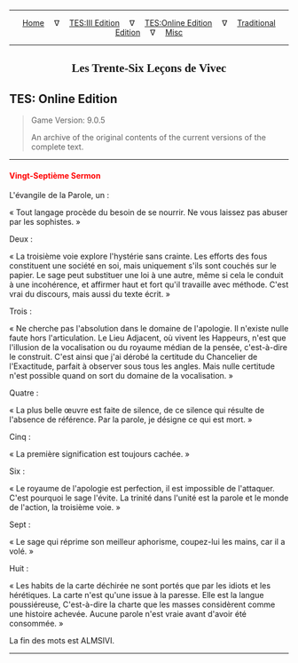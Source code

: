 
---

<!-- Jekyll Page Links -->

<center>
<a href="../../../../index.html">Home</a>
&emsp;&nabla;&emsp;
<a href="../../../index-tes3.html">TES:III Edition</a>
&emsp;&nabla;&emsp;
<a href="../../../index-teso.html">TES:Online Edition</a>
&emsp;&nabla;&emsp;
<a href="../../../index-traditional.html">Traditional Edition</a>
&emsp;&nabla;&emsp;
<a href="../../../index-misc.html">Misc</a>
</center>

<!-- Markdown Body Below: -->

---

<center>
<h2><span style="font-family:Georgia">Les Trente-Six Leçons de Vivec</span></h2>
</center>

## TES: Online Edition

> Game Version: 9.0.5
>
> An archive of the original contents of the current versions of the complete text.

---

#### <span style="color:red">Vingt-Septième Sermon</span>

L'évangile de la Parole, un :

« Tout langage procède du besoin de se nourrir. Ne vous laissez pas abuser par les sophistes. »

Deux :

« La troisième voie explore l'hystérie sans crainte. Les efforts des fous constituent une société en soi, mais uniquement s'ils sont couchés sur le papier. Le sage peut substituer une loi à une autre, même si cela le conduit à une incohérence, et affirmer haut et fort qu'il travaille avec méthode. C'est vrai du discours, mais aussi du texte écrit. »

Trois :

« Ne cherche pas l'absolution dans le domaine de l'apologie. Il n'existe nulle faute hors l'articulation. Le Lieu Adjacent, où vivent les Happeurs, n'est que l'illusion de la vocalisation ou du royaume médian de la pensée, c'est-à-dire le construit. C'est ainsi que j'ai dérobé la certitude du Chancelier de l'Exactitude, parfait à observer sous tous les angles. Mais nulle certitude n'est possible quand on sort du domaine de la vocalisation. »

Quatre :

« La plus belle œuvre est faite de silence, de ce silence qui résulte de l'absence de référence. Par la parole, je désigne ce qui est mort. »

Cinq :

« La première signification est toujours cachée. »

Six :

« Le royaume de l'apologie est perfection, il est impossible de l'attaquer. C'est pourquoi le sage l'évite. La trinité dans l'unité est la parole et le monde de l'action, la troisième voie. »

Sept :

« Le sage qui réprime son meilleur aphorisme, coupez-lui les mains, car il a volé. »

Huit :

« Les habits de la carte déchirée ne sont portés que par les idiots et les hérétiques. La carte n'est qu'une issue à la paresse. Elle est la langue poussiéreuse, C'est-à-dire la charte que les masses considèrent comme une histoire achevée. Aucune parole n'est vraie avant d'avoir été consommée. »

La fin des mots est ALMSIVI.

---
